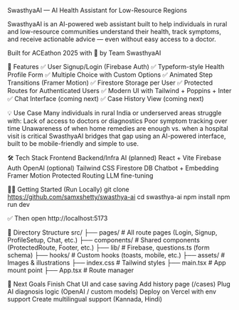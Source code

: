 SwasthyaAI — AI Health Assistant for Low-Resource Regions

SwasthyaAI is an AI-powered web assistant built to help individuals in rural and low-resource communities understand their health, track symptoms, and receive actionable advice — even without easy access to a doctor.

Built for ACEathon 2025 with 💙 by Team SwasthyaAI

🚀 Features
✅ User Signup/Login (Firebase Auth)
✅ Typeform-style Health Profile Form
✅ Multiple Choice with Custom Options
✅ Animated Step Transitions (Framer Motion)
✅ Firestore Storage per User
✅ Protected Routes for Authenticated Users
✅ Modern UI with Tailwind + Poppins + Inter
✅ Chat Interface (coming next)
✅ Case History View (coming next)

💡 Use Case
Many individuals in rural India or underserved areas struggle with:
Lack of access to doctors or diagnostics
Poor symptom tracking over time
Unawareness of when home remedies are enough vs. when a hospital visit is critical
SwasthyaAI bridges that gap using an AI-powered interface, built to be mobile-friendly and simple to use.

🛠 Tech Stack
Frontend	Backend/Infra	AI (planned)
React + Vite	Firebase Auth	OpenAI (optional)
Tailwind CSS	Firestore DB	Chatbot + Embedding
Framer Motion	Protected Routing	LLM fine-tuning

🧑‍💻 Getting Started (Run Locally)
git clone https://github.com/samxshetty/swasthya-ai
cd swasthya-ai
npm install
npm run dev

✅ Then open http://localhost:5173

📁 Directory Structure
src/
├── pages/             # All route pages (Login, Signup, ProfileSetup, Chat, etc.)
├── components/        # Shared components (ProtectedRoute, Footer, etc.)
├── lib/               # Firebase, questions.ts (form schema)
├── hooks/             # Custom hooks (toasts, mobile, etc.)
├── assets/            # Images & illustrations
├── index.css          # Tailwind styles
├── main.tsx           # App mount point
├── App.tsx            # Route manager


🧠 Next Goals
 Finish Chat UI and case saving
 Add history page (/cases)
 Plug AI diagnosis logic (OpenAI / custom models)
 Deploy on Vercel with env support
 Create multilingual support (Kannada, Hindi)